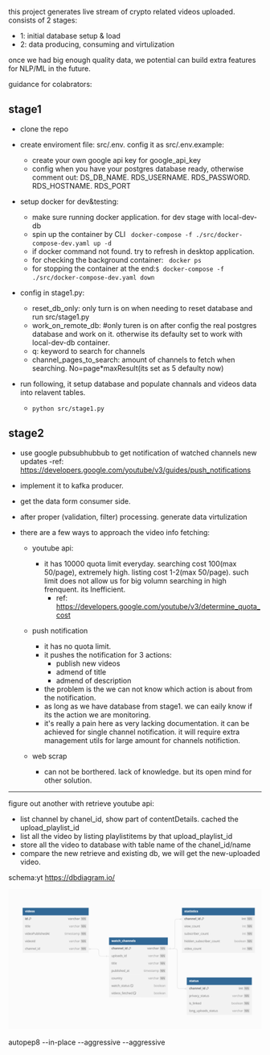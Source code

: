this project generates live stream of crypto related videos uploaded.
consists of 2 stages: 
- 1: initial database setup & load
- 2: data producing, consuming and virtulization

once we had big enough quality data, we potential can build extra features for NLP/ML in the future. 

guidance for colabrators:
## stage1 
- clone the repo
- create enviroment file: src/.env. config it as src/.env.example:
    - create your own google api key for google_api_key
    - config when you have your postgres database ready, otherwise comment out: DS_DB_NAME. RDS_USERNAME. RDS_PASSWORD. RDS_HOSTNAME. RDS_PORT


- setup docker for dev&testing:  
    - make sure running docker application. for dev stage with local-dev-db
    - spin up the container by CLI ``` docker-compose -f ./src/docker-compose-dev.yaml up -d```
    - if docker command not found. try to refresh in desktop application.
    - for checking the background container: ``` docker ps```
    - for stopping the container at the end:``` $ docker-compose -f ./src/docker-compose-dev.yaml down ```
- config in stage1.py:
    - reset_db_only: only turn is on when needing to reset database and run src/stage1.py
    - work_on_remote_db: #only turen is on after config the real postgres database and work on it. otherwise its defaulty set to work with local-dev-db container.
    - q: keyword to search for channels
    - channel_pages_to_search: amount of channels to fetch when searching. No=page*maxResult(its set as 5 defaulty now)
- run following, it setup database and populate channals and videos data into relavent tables. 
    - ```python src/stage1.py```

## stage2
- use google pubsubhubbub to get notification of watched channels new updates
    -ref: https://developers.google.com/youtube/v3/guides/push_notifications 
- implement it to kafka producer.
- get the data form consumer side. 
- after proper (validation, filter) processing. generate data virtulization

- there are a few ways to approach the video info fetching:
    - youtube api:
        - it has 10000 quota limit everyday. searching cost 100(max 50/page), extremely high. listing cost 1-2(max 50/page). such limit does not allow us for big volumn searching in high frenquent. its Inefficient.
            - ref: https://developers.google.com/youtube/v3/determine_quota_cost
    - push notification
        - it has no quota limit.
        - it pushes the notification for 3 actions: 
            - publish new videos
            - admend of title
            - admend of description
        - the problem is the we can not know which action is about from the notification.
        - as long as we have database from stage1. we can eaily know if its the action we are monitoring.
        - it's really a pain here as very lacking documentation. it can be achieved for single channel notification. it will require extra management utils for large amount for channels notifiction.
        
    - web scrap 
        - can not be borthered. lack of knowledge. but its open mind for other solution.

---
figure out another with retrieve youtube api:
- list channel by chanel_id, show part of contentDetails. cached the upload_playlist_id
- list all the video by listing playlistitems by that upload_playlist_id
- store all the video to database with table name of the chanel_id/name
- compare the new retrieve and existing db, we will get the new-uploaded video.

schema:yt
https://dbdiagram.io/

 ![Alt text](md_images/image.png)


 autopep8 --in-place --aggressive --aggressive